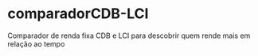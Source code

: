 # comparadorCDB-LCI
Comparador de renda fixa CDB e LCI para descobrir quem rende mais em relação ao tempo
